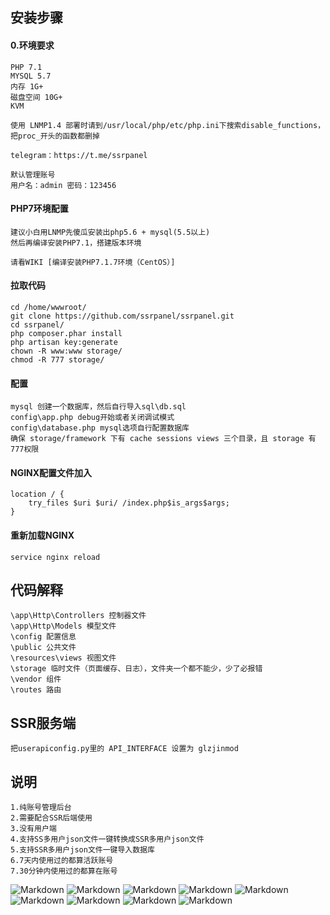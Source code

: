 ## 安装步骤
#### 0.环境要求
````
PHP 7.1
MYSQL 5.7
内存 1G+
磁盘空间 10G+
KVM

使用 LNMP1.4 部署时请到/usr/local/php/etc/php.ini下搜索disable_functions，把proc_开头的函数都删掉

telegram：https://t.me/ssrpanel

默认管理账号
用户名：admin 密码：123456
````

#### PHP7环境配置
````
建议小白用LNMP先傻瓜安装出php5.6 + mysql(5.5以上)
然后再编译安装PHP7.1，搭建版本环境

请看WIKI [编译安装PHP7.1.7环境（CentOS）]
````

#### 拉取代码
````
cd /home/wwwroot/
git clone https://github.com/ssrpanel/ssrpanel.git
cd ssrpanel/
php composer.phar install
php artisan key:generate
chown -R www:www storage/
chmod -R 777 storage/
````

#### 配置
````
mysql 创建一个数据库，然后自行导入sql\db.sql
config\app.php debug开始或者关闭调试模式
config\database.php mysql选项自行配置数据库
确保 storage/framework 下有 cache sessions views 三个目录，且 storage 有777权限
````

#### NGINX配置文件加入
````
location / {
    try_files $uri $uri/ /index.php$is_args$args;
}
````

#### 重新加载NGINX
````
service nginx reload
````

## 代码解释
````
\app\Http\Controllers 控制器文件
\app\Http\Models 模型文件
\config 配置信息
\public 公共文件
\resources\views 视图文件
\storage 临时文件（页面缓存、日志），文件夹一个都不能少，少了必报错
\vendor 组件
\routes 路由
````

## SSR服务端
````
把userapiconfig.py里的 API_INTERFACE 设置为 glzjinmod
````

## 说明
````
1.纯账号管理后台
2.需要配合SSR后端使用
3.没有用户端
4.支持SS多用户json文件一键转换成SSR多用户json文件
5.支持SSR多用户json文件一键导入数据库
6.7天内使用过的都算活跃账号
7.30分钟内使用过的都算在账号
````

![Markdown](http://i4.bvimg.com/1949/aac73bf589fbd785.png)
![Markdown](http://i4.bvimg.com/1949/a7c21b7504805130.png)
![Markdown](http://i4.bvimg.com/1949/ee4e72cab0deb8b0.png)
![Markdown](http://i4.bvimg.com/1949/ee21b577359a638a.png)
![Markdown](http://i1.ciimg.com/1949/6741b88c5a02d550.png)
![Markdown](http://i1.ciimg.com/1949/a12612d57fdaa001.png)
![Markdown](http://i1.ciimg.com/1949/c5c80818393d585e.png)
![Markdown](http://i1.ciimg.com/1949/c52861d84ed70039.png)
![Markdown](http://i1.ciimg.com/1949/83354a1cd7fbd041.png)